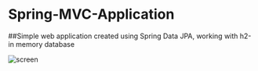 # Spring-MVC-Application
##Simple web application created using Spring Data JPA, working with h2-in memory database

![screen](https://user-images.githubusercontent.com/58791152/89035191-cf6fdc80-d33a-11ea-9e80-148b35a9a28f.PNG)
